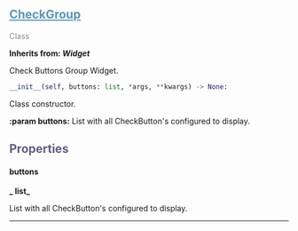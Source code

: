 

## <h2 style="color: #5697bf;"><u>CheckGroup</u></h2>

<span style="color: #888;">Class</span>

**Inherits from: _Widget_**

Check Buttons Group Widget.

```python
__init__(self, buttons: list, *args, **kwargs) -> None:
```

Class constructor.



**:param buttons:** List with all CheckButton's configured to display.


### <h2 style="color: #5e5d84;">Properties</h2>

#### buttons

**_  list_**

List with all CheckButton's configured to display.


---
